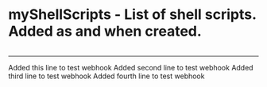 # myShellScripts - List of shell scripts. Added as and when created.
######
#####
-------
Added this line to test webhook
Added second line to test webhook
Added third line to test webhook
Added fourth line to test webhook
